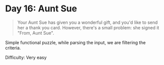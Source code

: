 # Day 16: Aunt Sue

> Your Aunt Sue has given you a wonderful gift, and you'd like to send her a thank you card. 
> However, there's a small problem: she signed it "From, Aunt Sue".

Simple functional puzzle, while parsing the input, we are filtering the criteria.

Difficulty: Very easy 